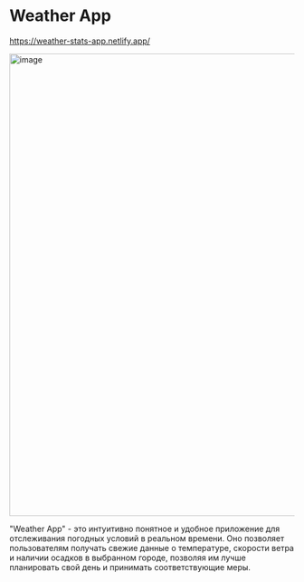 # Weather App

https://weather-stats-app.netlify.app/

<img width="816" alt="image" src="https://github.com/7erhii/Weather-App/assets/107697233/251f530a-e8f8-4297-83d4-f6bbda8b52fd">

"Weather App" - это интуитивно понятное и удобное приложение для отслеживания погодных условий в реальном времени. Оно позволяет пользователям получать свежие данные о температуре, скорости ветра и наличии осадков в выбранном городе, позволяя им лучше планировать свой день и принимать соответствующие меры.
